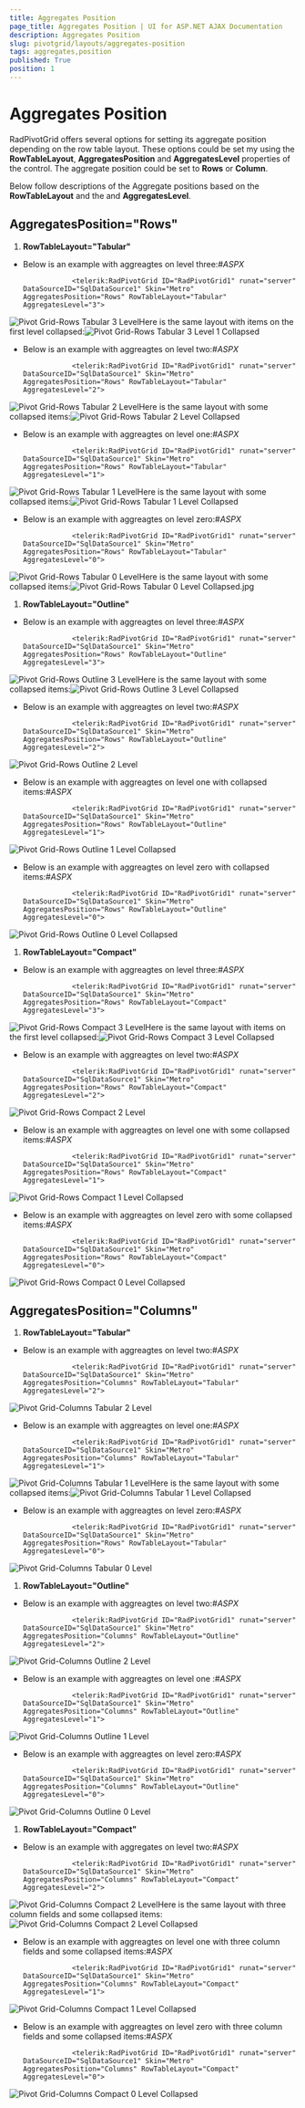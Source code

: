 ```yaml
---
title: Aggregates Position
page_title: Aggregates Position | UI for ASP.NET AJAX Documentation
description: Aggregates Position
slug: pivotgrid/layouts/aggregates-position
tags: aggregates,position
published: True
position: 1
---
```


# Aggregates Position



RadPivotGrid offers several options for setting its aggregate position depending on the row table layout. These options could be set my using the __RowTableLayout__, __AggregatesPosition__ and __AggregatesLevel__ properties of the control. The aggregate position could be set to __Rows__ or __Column__.

Below follow descriptions of the Aggregate positions based on the __RowTableLayout__ and the and __AggregatesLevel__.

## AggregatesPosition="Rows"

1. __RowTableLayout="Tabular"__

* Below is an example with aggreagtes on level three:#_ASPX_

	
                  <telerik:RadPivotGrid ID="RadPivotGrid1" runat="server" DataSourceID="SqlDataSource1" Skin="Metro" AggregatesPosition="Rows" RowTableLayout="Tabular" AggregatesLevel="3">
                

![Pivot Grid-Rows Tabular 3 Level](images/PivotGrid-RowsTabular3Level.jpg)Here is the same layout with items on the first level collapsed:![Pivot Grid-Rows Tabular 3 Level 1 Collapsed](images/PivotGrid-RowsTabular3Level1Collapsed.jpg)

* Below is an example with aggreagtes on level two:#_ASPX_

	
                  <telerik:RadPivotGrid ID="RadPivotGrid1" runat="server" DataSourceID="SqlDataSource1" Skin="Metro" AggregatesPosition="Rows" RowTableLayout="Tabular" AggregatesLevel="2">
                

![Pivot Grid-Rows Tabular 2 Level](images/PivotGrid-RowsTabular2Level.jpg)Here is the same layout with some collapsed items:![Pivot Grid-Rows Tabular 2 Level Collapsed](images/PivotGrid-RowsTabular2LevelCollapsed.jpg)

* Below is an example with aggreagtes on level one:#_ASPX_

	
                  <telerik:RadPivotGrid ID="RadPivotGrid1" runat="server" DataSourceID="SqlDataSource1" Skin="Metro" AggregatesPosition="Rows" RowTableLayout="Tabular" AggregatesLevel="1">
                

![Pivot Grid-Rows Tabular 1 Level](images/PivotGrid-RowsTabular1Level.jpg)Here is the same layout with some collapsed items:![Pivot Grid-Rows Tabular 1 Level Collapsed](images/PivotGrid-RowsTabular1LevelCollapsed.jpg)

* Below is an example with aggreagtes on level zero:#_ASPX_

	
                  <telerik:RadPivotGrid ID="RadPivotGrid1" runat="server" DataSourceID="SqlDataSource1" Skin="Metro" AggregatesPosition="Rows" RowTableLayout="Tabular" AggregatesLevel="0">
                

![Pivot Grid-Rows Tabular 0 Level](images/PivotGrid-RowsTabular0Level.jpg)Here is the same layout with some collapsed items:![Pivot Grid-Rows Tabular 0 Level Collapsed.jpg](images/PivotGrid-RowsTabular0LevelCollapsed.jpg.png)

1. __RowTableLayout="Outline"__

* Below is an example with aggreagtes on level three:#_ASPX_

	
                  <telerik:RadPivotGrid ID="RadPivotGrid1" runat="server" DataSourceID="SqlDataSource1" Skin="Metro" AggregatesPosition="Rows" RowTableLayout="Outline" AggregatesLevel="3">
                

![Pivot Grid-Rows Outline 3 Level](images/PivotGrid-RowsOutline3Level.jpg)Here is the same layout with some collapsed items:![Pivot Grid-Rows Outline 3 Level Collapsed](images/PivotGrid-RowsOutline3LevelCollapsed.jpg)

* Below is an example with aggreagtes on level two:#_ASPX_

	
                  <telerik:RadPivotGrid ID="RadPivotGrid1" runat="server" DataSourceID="SqlDataSource1" Skin="Metro" AggregatesPosition="Rows" RowTableLayout="Outline" AggregatesLevel="2">
                

![Pivot Grid-Rows Outline 2 Level](images/PivotGrid-RowsOutline2Level.jpg)

* Below is an example with aggreagtes on level one with collapsed items:#_ASPX_

	
                  <telerik:RadPivotGrid ID="RadPivotGrid1" runat="server" DataSourceID="SqlDataSource1" Skin="Metro" AggregatesPosition="Rows" RowTableLayout="Outline" AggregatesLevel="1">
                

![Pivot Grid-Rows Outline 1 Level Collapsed](images/PivotGrid-RowsOutline1LevelCollapsed.jpg)

* Below is an example with aggreagtes on level zero with collapsed items:#_ASPX_

	
                  <telerik:RadPivotGrid ID="RadPivotGrid1" runat="server" DataSourceID="SqlDataSource1" Skin="Metro" AggregatesPosition="Rows" RowTableLayout="Outline" AggregatesLevel="0">
                

![Pivot Grid-Rows Outline 0 Level Collapsed](images/PivotGrid-RowsOutline0LevelCollapsed.jpg)

1. __RowTableLayout="Compact"__

* Below is an example with aggreagtes on level three:#_ASPX_

	
                  <telerik:RadPivotGrid ID="RadPivotGrid1" runat="server" DataSourceID="SqlDataSource1" Skin="Metro" AggregatesPosition="Rows" RowTableLayout="Compact" AggregatesLevel="3">
                

![Pivot Grid-Rows Compact 3 Level](images/PivotGrid-RowsCompact3Level.jpg)Here is the same layout with items on the first level collapsed:![Pivot Grid-Rows Compact 3 Level Collapsed](images/PivotGrid-RowsCompact3LevelCollapsed.jpg)

* Below is an example with aggreagtes on level two:#_ASPX_

	
                  <telerik:RadPivotGrid ID="RadPivotGrid1" runat="server" DataSourceID="SqlDataSource1" Skin="Metro" AggregatesPosition="Rows" RowTableLayout="Compact" AggregatesLevel="2">
                

![Pivot Grid-Rows Compact 2 Level](images/PivotGrid-RowsCompact2Level.jpg)

* Below is an example with aggreagtes on level one with some collapsed items:#_ASPX_

	
                  <telerik:RadPivotGrid ID="RadPivotGrid1" runat="server" DataSourceID="SqlDataSource1" Skin="Metro" AggregatesPosition="Rows" RowTableLayout="Compact" AggregatesLevel="1">
                

![Pivot Grid-Rows Compact 1 Level Collapsed](images/PivotGrid-RowsCompact1LevelCollapsed.jpg)

* Below is an example with aggreagtes on level zero with some collapsed items:#_ASPX_

	
                  <telerik:RadPivotGrid ID="RadPivotGrid1" runat="server" DataSourceID="SqlDataSource1" Skin="Metro" AggregatesPosition="Rows" RowTableLayout="Compact" AggregatesLevel="0">
                

![Pivot Grid-Rows Compact 0 Level Collapsed](images/PivotGrid-RowsCompact0LevelCollapsed.jpg)

## AggregatesPosition="Columns"

1. __RowTableLayout="Tabular"__

* Below is an example with aggreagtes on level two:#_ASPX_

	
                  <telerik:RadPivotGrid ID="RadPivotGrid1" runat="server" DataSourceID="SqlDataSource1" Skin="Metro" AggregatesPosition="Columns" RowTableLayout="Tabular" AggregatesLevel="2">
                

![Pivot Grid-Columns Tabular 2 Level](images/PivotGrid-ColumnsTabular2Level.jpg)

* Below is an example with aggreagtes on level one:#_ASPX_

	
                  <telerik:RadPivotGrid ID="RadPivotGrid1" runat="server" DataSourceID="SqlDataSource1" Skin="Metro" AggregatesPosition="Columns" RowTableLayout="Tabular" AggregatesLevel="1">
                

![Pivot Grid-Columns Tabular 1 Level](images/PivotGrid-ColumnsTabular1Level.jpg)Here is the same layout with some collapsed items:![Pivot Grid-Columns Tabular 1 Level Collapsed](images/PivotGrid-ColumnsTabular1LevelCollapsed.jpg)

* Below is an example with aggreagtes on level zero:#_ASPX_

	
                  <telerik:RadPivotGrid ID="RadPivotGrid1" runat="server" DataSourceID="SqlDataSource1" Skin="Metro" AggregatesPosition="Rows" RowTableLayout="Tabular" AggregatesLevel="0">
                

![Pivot Grid-Columns Tabular 0 Level](images/PivotGrid-ColumnsTabular0Level.jpg)

1. __RowTableLayout="Outline"__

* Below is an example with aggreagtes on level two:#_ASPX_

	
                  <telerik:RadPivotGrid ID="RadPivotGrid1" runat="server" DataSourceID="SqlDataSource1" Skin="Metro" AggregatesPosition="Columns" RowTableLayout="Outline" AggregatesLevel="2">
                

![Pivot Grid-Columns Outline 2 Level](images/PivotGrid-ColumnsOutline2Level.jpg)

* Below is an example with aggreagtes on level one :#_ASPX_

	
                  <telerik:RadPivotGrid ID="RadPivotGrid1" runat="server" DataSourceID="SqlDataSource1" Skin="Metro" AggregatesPosition="Columns" RowTableLayout="Outline" AggregatesLevel="1">
                

![Pivot Grid-Columns Outline 1 Level](images/PivotGrid-ColumnsOutline1Level.jpg)

* Below is an example with aggreagtes on level zero:#_ASPX_

	
                  <telerik:RadPivotGrid ID="RadPivotGrid1" runat="server" DataSourceID="SqlDataSource1" Skin="Metro" AggregatesPosition="Columns" RowTableLayout="Outline" AggregatesLevel="0">
                

![Pivot Grid-Columns Outline 0 Level](images/PivotGrid-ColumnsOutline0Level.jpg)

1. __RowTableLayout="Compact"__

* Below is an example with aggregates on level two:#_ASPX_

	
                  <telerik:RadPivotGrid ID="RadPivotGrid1" runat="server" DataSourceID="SqlDataSource1" Skin="Metro" AggregatesPosition="Columns" RowTableLayout="Compact" AggregatesLevel="2">
                

![Pivot Grid-Columns Compact 2 Level](images/PivotGrid-ColumnsCompact2Level.jpg)Here is the same layout with three column fields and some collapsed items:![Pivot Grid-Columns Compact 2 Level Collapsed](images/PivotGrid-ColumnsCompact2LevelCollapsed.jpg)

* Below is an example with aggreagtes on level one with three column fields and some collapsed items:#_ASPX_

	
                  <telerik:RadPivotGrid ID="RadPivotGrid1" runat="server" DataSourceID="SqlDataSource1" Skin="Metro" AggregatesPosition="Columns" RowTableLayout="Compact" AggregatesLevel="1">
                

![Pivot Grid-Columns Compact 1 Level Collapsed](images/PivotGrid-ColumnsCompact1LevelCollapsed.jpg)

* Below is an example with aggreagtes on level zero with three column fields and some collapsed items:#_ASPX_

	
                  <telerik:RadPivotGrid ID="RadPivotGrid1" runat="server" DataSourceID="SqlDataSource1" Skin="Metro" AggregatesPosition="Columns" RowTableLayout="Compact" AggregatesLevel="0">
                

![Pivot Grid-Columns Compact 0 Level Collapsed](images/PivotGrid-ColumnsCompact0LevelCollapsed.jpg)
